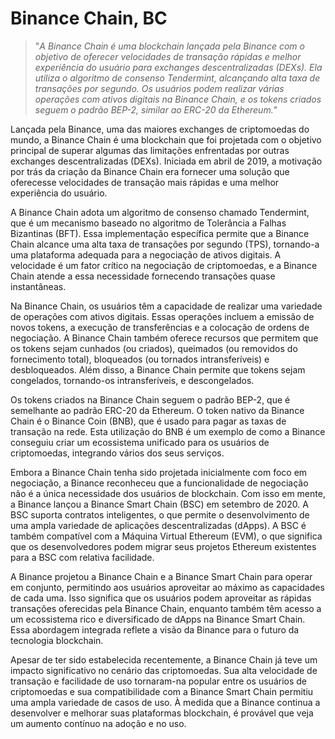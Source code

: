 # Binance Chain, BC

>"*A Binance Chain é uma blockchain lançada pela Binance com o objetivo de oferecer velocidades de transação rápidas e melhor experiência do usuário para exchanges descentralizadas (DEXs). Ela utiliza o algoritmo de consenso Tendermint, alcançando alta taxa de transações por segundo. Os usuários podem realizar várias operações com ativos digitais na Binance Chain, e os tokens criados seguem o padrão BEP-2, similar ao ERC-20 da Ethereum.*"

Lançada pela Binance, uma das maiores exchanges de criptomoedas do mundo, a Binance Chain é uma blockchain que foi projetada com o objetivo principal de superar algumas das limitações enfrentadas por outras exchanges descentralizadas (DEXs). Iniciada em abril de 2019, a motivação por trás da criação da Binance Chain era fornecer uma solução que oferecesse velocidades de transação mais rápidas e uma melhor experiência do usuário.

A Binance Chain adota um algoritmo de consenso chamado Tendermint, que é um mecanismo baseado no algoritmo de Tolerância a Falhas Bizantinas (BFT). Essa implementação específica permite que a Binance Chain alcance uma alta taxa de transações por segundo (TPS), tornando-a uma plataforma adequada para a negociação de ativos digitais. A velocidade é um fator crítico na negociação de criptomoedas, e a Binance Chain atende a essa necessidade fornecendo transações quase instantâneas.

Na Binance Chain, os usuários têm a capacidade de realizar uma variedade de operações com ativos digitais. Essas operações incluem a emissão de novos tokens, a execução de transferências e a colocação de ordens de negociação. A Binance Chain também oferece recursos que permitem que os tokens sejam cunhados (ou criados), queimados (ou removidos do fornecimento total), bloqueados (ou tornados intransferíveis) e desbloqueados. Além disso, a Binance Chain permite que tokens sejam congelados, tornando-os intransferíveis, e descongelados.

Os tokens criados na Binance Chain seguem o padrão BEP-2, que é semelhante ao padrão ERC-20 da Ethereum. O token nativo da Binance Chain é o Binance Coin (BNB), que é usado para pagar as taxas de transação na rede. Esta utilização do BNB é um exemplo de como a Binance conseguiu criar um ecossistema unificado para os usuários de criptomoedas, integrando vários dos seus serviços.

Embora a Binance Chain tenha sido projetada inicialmente com foco em negociação, a Binance reconheceu que a funcionalidade de negociação não é a única necessidade dos usuários de blockchain. Com isso em mente, a Binance lançou a Binance Smart Chain (BSC) em setembro de 2020. A BSC suporta contratos inteligentes, o que permite o desenvolvimento de uma ampla variedade de aplicações descentralizadas (dApps). A BSC é também compatível com a Máquina Virtual Ethereum (EVM), o que significa que os desenvolvedores podem migrar seus projetos Ethereum existentes para a BSC com relativa facilidade.

A Binance projetou a Binance Chain e a Binance Smart Chain para operar em conjunto, permitindo aos usuários aproveitar ao máximo as capacidades de cada uma. Isso significa que os usuários podem aproveitar as rápidas transações oferecidas pela Binance Chain, enquanto também têm acesso a um ecossistema rico e diversificado de dApps na Binance Smart Chain. Essa abordagem integrada reflete a visão da Binance para o futuro da tecnologia blockchain.

Apesar de ter sido estabelecida recentemente, a Binance Chain já teve um impacto significativo no cenário das criptomoedas. Sua alta velocidade de transação e facilidade de uso tornaram-na popular entre os usuários de criptomoedas e sua compatibilidade com a Binance Smart Chain permitiu uma ampla variedade de casos de uso. À medida que a Binance continua a desenvolver e melhorar suas plataformas blockchain, é provável que veja um aumento contínuo na adoção e no uso.